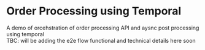 # Order Processing using Temporal
A demo of orcehstration of order processing API and aysnc post processing using temporal <br />
TBC: will be adding the e2e flow functional and technical details here soon <br />
